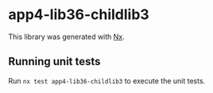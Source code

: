 # app4-lib36-childlib3

This library was generated with [Nx](https://nx.dev).

## Running unit tests

Run `nx test app4-lib36-childlib3` to execute the unit tests.
